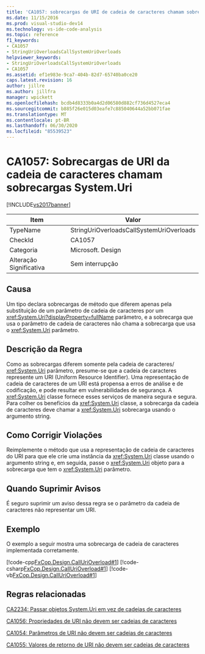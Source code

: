 ```yaml
---
title: 'CA1057: sobrecargas de URI de cadeia de caracteres chamam sobrecargas de System. URI | Microsoft Docs'
ms.date: 11/15/2016
ms.prod: visual-studio-dev14
ms.technology: vs-ide-code-analysis
ms.topic: reference
f1_keywords:
- CA1057
- StringUriOverloadsCallSystemUriOverloads
helpviewer_keywords:
- StringUriOverloadsCallSystemUriOverloads
- CA1057
ms.assetid: ef1e983e-9ca7-404b-82d7-65740ba0ce20
caps.latest.revision: 16
author: jillre
ms.author: jillfra
manager: wpickett
ms.openlocfilehash: bcdb4d8333b0a4d2d06580d882cf736d4527eca4
ms.sourcegitcommit: b885f26e015d03eafe7c885040644a52bb071fae
ms.translationtype: MT
ms.contentlocale: pt-BR
ms.lasthandoff: 06/30/2020
ms.locfileid: "85539523"
---
```

# <a name="ca1057-string-uri-overloads-call-systemuri-overloads"></a>CA1057: Sobrecargas de URI da cadeia de caracteres chamam sobrecargas System.Uri
[!INCLUDE[vs2017banner](../includes/vs2017banner.md)]

|Item|Valor|
|-|-|
|TypeName|StringUriOverloadsCallSystemUriOverloads|
|CheckId|CA1057|
|Categoria|Microsoft. Design|
|Alteração Significativa|Sem interrupção|

## <a name="cause"></a>Causa
 Um tipo declara sobrecargas de método que diferem apenas pela substituição de um parâmetro de cadeia de caracteres por um <xref:System.Uri?displayProperty=fullName> parâmetro, e a sobrecarga que usa o parâmetro de cadeia de caracteres não chama a sobrecarga que usa o <xref:System.Uri> parâmetro.

## <a name="rule-description"></a>Descrição da Regra
 Como as sobrecargas diferem somente pela cadeia de caracteres/ <xref:System.Uri> parâmetro, presume-se que a cadeia de caracteres represente um URI (Uniform Resource Identifier). Uma representação de cadeia de caracteres de um URI está propensa a erros de análise e de codificação, e pode resultar em vulnerabilidades de segurança. A <xref:System.Uri> classe fornece esses serviços de maneira segura e segura. Para colher os benefícios da <xref:System.Uri> classe, a sobrecarga da cadeia de caracteres deve chamar a <xref:System.Uri> sobrecarga usando o argumento string.

## <a name="how-to-fix-violations"></a>Como Corrigir Violações
 Reimplemente o método que usa a representação de cadeia de caracteres do URI para que ele crie uma instância da <xref:System.Uri> classe usando o argumento string e, em seguida, passe o <xref:System.Uri> objeto para a sobrecarga que tem o <xref:System.Uri> parâmetro.

## <a name="when-to-suppress-warnings"></a>Quando Suprimir Avisos
 É seguro suprimir um aviso dessa regra se o parâmetro da cadeia de caracteres não representar um URI.

## <a name="example"></a>Exemplo
 O exemplo a seguir mostra uma sobrecarga de cadeia de caracteres implementada corretamente.

 [!code-cpp[FxCop.Design.CallUriOverload#1](../snippets/cpp/VS_Snippets_CodeAnalysis/FxCop.Design.CallUriOverload/cpp/FxCop.Design.CallUriOverload.cpp#1)]
 [!code-csharp[FxCop.Design.CallUriOverload#1](../snippets/csharp/VS_Snippets_CodeAnalysis/FxCop.Design.CallUriOverload/cs/FxCop.Design.CallUriOverload.cs#1)]
 [!code-vb[FxCop.Design.CallUriOverload#1](../snippets/visualbasic/VS_Snippets_CodeAnalysis/FxCop.Design.CallUriOverload/vb/FxCop.Design.CallUriOverload.vb#1)]

## <a name="related-rules"></a>Regras relacionadas
 [CA2234: Passar objetos System.Uri em vez de cadeias de caracteres](../code-quality/ca2234-pass-system-uri-objects-instead-of-strings.md)

 [CA1056: Propriedades de URI não devem ser cadeias de caracteres](../code-quality/ca1056-uri-properties-should-not-be-strings.md)

 [CA1054: Parâmetros de URI não devem ser cadeias de caracteres](../code-quality/ca1054-uri-parameters-should-not-be-strings.md)

 [CA1055: Valores de retorno de URI não devem ser cadeias de caracteres](../code-quality/ca1055-uri-return-values-should-not-be-strings.md)
